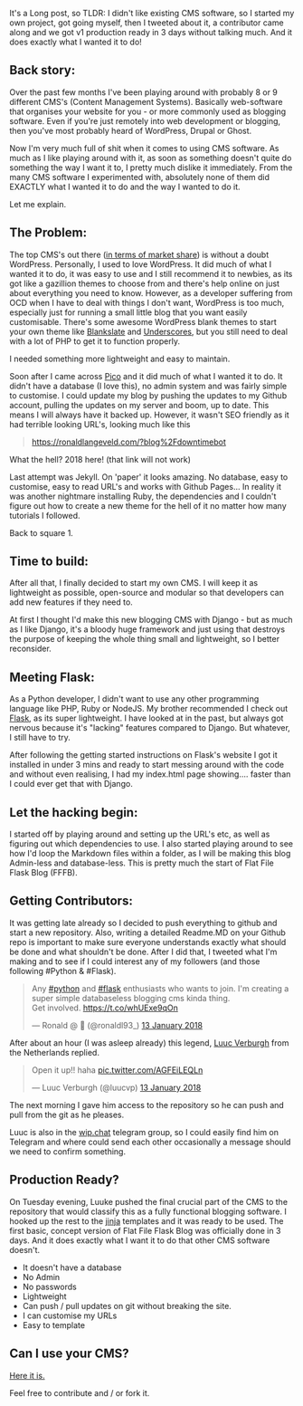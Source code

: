 <!-- VARS
##title: Building an Open Source project from problem to production ready in 3 Days ./title
##author: Ronald ./author
##date: 2018/01/18 ./date
##slug: building-open-source-flask-blog ./slug
./VARS -->

It's a Long post, so TLDR:
I didn't like existing CMS software, so I started my own project, got going myself, then I tweeted about it, a contributor came along and we got v1 production ready in 3 days without talking much. And it does exactly what I wanted it to do!

## Back story:

Over the past few months I've been playing around with probably 8 or 9 different CMS's (Content Management Systems). Basically web-software that organises your website for you - or more commonly used as blogging software. Even if you're just remotely into web development or blogging, then you've most probably heard of WordPress, Drupal or Ghost. 

Now I'm very much full of shit when it comes to using CMS software. As much as I like playing around with it, as soon as something doesn't quite do something the way I want it to, I pretty much dislike it immediately. From the many CMS software I experimented with, absolutely none of them did EXACTLY what I wanted it to do and the way I wanted to do it.

Let me explain.

## The Problem:

The top CMS's out there ([in terms of market share](https://websitesetup.org/popular-cms/)) is without a doubt WordPress. Personally, I used to love WordPress. It did much of what I wanted it to do, it was easy to use and I still recommend it to newbies, as its got like a gazillion themes to choose from and there's help online on just about everything you need to know. However, as a developer suffering from OCD when I have to deal with things I don't want, WordPress is too much, especially just for running a small little blog that you want easily customisable. There's some awesome WordPress blank themes to start your own theme like [Blankslate](https://wordpress.org/themes/blankslate/) and [Underscores](https://underscores.me/), but you still need to deal with a lot of PHP to get it to function properly.

I needed something more lightweight and easy to maintain. 

Soon after I came across [Pico](http://picocms.org/) and it did much of what I wanted it to do. It didn't have a database (I love this), no admin system and was fairly simple to customise. I could update my blog by pushing the updates to my Github account, pulling the updates on my server and boom, up to date. This means I will always have it backed up. However, it wasn't SEO friendly as it had terrible looking URL's, looking much like this 

> https://ronaldlangeveld.com/?blog%2Fdowntimebot

What the hell? 2018 here! (that link will not work)

Last attempt was Jekyll. On 'paper' it looks amazing. No database, easy to customise, easy to read URL's and works with Github Pages... In reality it was another nightmare installing Ruby, the dependencies and I couldn't figure out how to create a new theme for the hell of it no matter how many tutorials I followed.

Back to square 1. 

## Time to build:
After all that, I finally decided to start my own CMS. I will keep it as lightweight as possible, open-source and modular so that developers can add new features if they need to.

At first I thought I'd make this new blogging CMS with Django - but as much as I like Django, it's a bloody huge framework and just using that destroys the purpose of keeping the whole thing small and lightweight, so I better reconsider. 

## Meeting Flask:

As a Python developer, I didn't want to use any other programming language like PHP, Ruby or NodeJS. 
My brother recommended I check out [Flask](http://flask.pocoo.org/), as its super lightweight. I have looked at in the past, but always got nervous because it's "lacking" features compared to Django. But whatever, I still have to try.

After following the getting started instructions on Flask's website I got it installed in under 3 mins and ready to start messing around with the code and without even realising, I had my index.html page showing.... faster than I could ever get that with Django.

## Let the hacking begin:
I started off by playing around and setting up the URL's etc, as well as figuring out which dependencies to use. I also started playing around to see how I'd loop the Markdown files within a folder, as I will be making this blog Admin-less and database-less. This is pretty much the start of Flat File Flask Blog (FFFB).

## Getting Contributors:
It was getting late already so I decided to push everything to github and start a new repository. Also, writing a detailed Readme.MD on your Github repo is important to make sure everyone understands exactly what should be done and what shouldn't be done. After I did that, I tweeted what I'm making and to see if I could interest any of my followers (and those following #Python & #Flask).

<blockquote class="twitter-tweet" data-cards="hidden" data-lang="en-gb"><p lang="en" dir="ltr">Any <a href="https://twitter.com/hashtag/python?src=hash&amp;ref_src=twsrc%5Etfw">#python</a> and <a href="https://twitter.com/hashtag/flask?src=hash&amp;ref_src=twsrc%5Etfw">#flask</a> enthusiasts who wants to join. I&#39;m creating a super simple databaseless blogging cms kinda thing. <br>Get involved. <a href="https://t.co/whUExe9qOn">https://t.co/whUExe9qOn</a></p>&mdash; Ronald @ 🌴 (@ronaldl93_) <a href="https://twitter.com/ronaldl93_/status/952217837447385088?ref_src=twsrc%5Etfw">13 January 2018</a></blockquote>
<script async src="https://platform.twitter.com/widgets.js" charset="utf-8"></script>


After about an hour (I was asleep already) this legend, [Luuc Verburgh](https://twitter.com/luucvp) from the Netherlands replied. 


<blockquote class="twitter-tweet" data-conversation="none" data-lang="en-gb"><p lang="en" dir="ltr">Open it up!! haha <a href="https://t.co/AGFEiLEQLn">pic.twitter.com/AGFEiLEQLn</a></p>&mdash; Luuc Verburgh (@luucvp) <a href="https://twitter.com/luucvp/status/952281202467266560?ref_src=twsrc%5Etfw">13 January 2018</a></blockquote>
<script async src="https://platform.twitter.com/widgets.js" charset="utf-8"></script>



The next morning I gave him access to the repository so he can push and pull from the git as he pleases.

Luuc is also in the [wip.chat](https://wip.chat/) telegram group, so I could easily find him on Telegram and where could send each other occasionally a message should we need to confirm something. 

## Production Ready?
On Tuesday evening, Luuke pushed the final crucial part of the CMS to the repository that would classify this as a fully functional blogging software. 
I hooked up the rest to the [jinja](http://jinja.pocoo.org/) templates and it was ready to be used. The first basic, concept version of Flat File Flask Blog was officially done in 3 days. And it does exactly what I want it to do that other CMS software doesn't.

 - It doesn't have a database
 - No Admin
 - No passwords
 - Lightweight
 - Can push / pull updates on git without breaking the site.
 - I can customise my URLs
 - Easy to template

## Can I use your CMS?

[Here it is.](https://github.com/burgundy93/FlatFileFlaskBlog)

Feel free to contribute and / or fork it.
